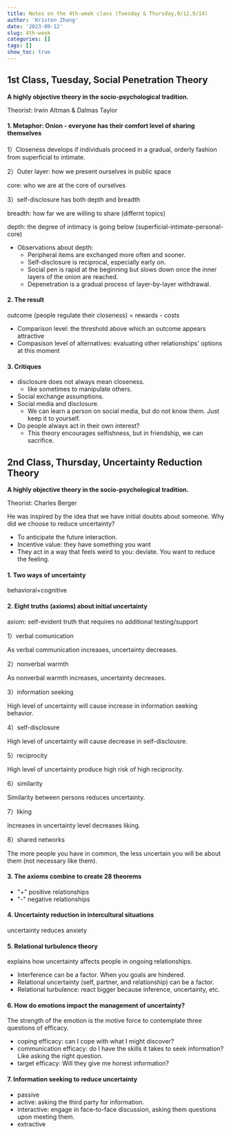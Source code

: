 ```yaml
---
title: Notes on the 4th-week class (Tuesday & Thursday,9/12,9/14)
author: 'Kristen Zhang'
date: '2023-09-12'
slug: 4th-week
categories: []
tags: []
show_toc: true
---
```


## 1st Class, Tuesday, Social Penetration Theory

**A highly objective theory in the socio-psychological tradition.**

Theorist: Irwin Altman & Dalmas Taylor

#### 1. Metaphor: Onion - everyone has their comfort level of sharing themselves

1）Closeness develops if individuals proceed in a gradual, orderly fashion from superficial to intimate.

2）Outer layer: how we present ourselves in public space

core: who we are at the core of ourselves

3）self-disclosure has both depth and breadth

breadth: how far we are willing to share (differnt topics)

depth: the degree of intimacy is going below (superficial-intimate-personal-core)

- Observations about depth:
  - Peripheral items are exchanged more often and sooner.
  - Self-disclosure is reciprocal, especially early on.
  - Social pen is rapid at the beginning but slows down once the inner layers of the onion are reached.
  - Depenetration is a gradual process of layer-by-layer withdrawal.

#### 2. The result

outcome (people regulate their closeness) = rewards - costs

- Comparison level: the threshold above which an outcome appears attractive
- Compasison level of alternatives: evaluating other relationships' options at this moment

#### 3. Critiques

- disclosure does not always mean closeness.
  - like sometimes to manipulate others.
- Social exchange assumptions.
- Social media and disclosure.
  - We can learn a person on social media, but do not know them. Just keep it to yourself.
- Do people always act in their own interest?
  - This theory encourages selfishness, but in friendship, we can sacrifice.

## 2nd Class, Thursday, Uncertainty Reduction Theory

**A highly objective theory in the socio-psychological tradition.**

Theorist: Charles Berger

He was inspired by the idea that we have initial doubts about someone. Why did we choose to reduce uncertainty?

- To anticipate the future interaction.
- Incentive value: they have something you want
- They act in a way that feels weird to you: deviate. You want to reduce the feeling.

#### 1. Two ways of uncertainty

behavioral+cognitive

#### 2. Eight truths (axioms) about initial uncertainty

axiom: self-evident truth that requires no additional testing/support

1）verbal comunication 

As verbal communication increases, uncertainty decreases.

2）nonverbal warmth

As nonverbal warmth increases, uncertainty decreases.

3）information seeking

High level of uncertainty will cause increase in information seeking behavior.

4）self-disclosure

High level of uncertainty will cause decrease in self-disclousre.

5）reciprocity

High level of uncertainty produce high risk of high reciprocity.

6）similarity

Similarity between persons reduces uncertainty.

7）liking

Increases in uncertainty level decreases liking.

8）shared networks

The more people you have in common, the less uncertain you will be about them (not necessary like them).

#### 3. The axioms combine to create 28 theorems

- "+" positive relationships
- "-" negative relationships

#### 4. Uncertainty reduction in intercultural situations

uncertainty reduces anxiety

#### 5. Relational turbulence theory

explains how uncertainty affects people in ongoing relationships.

- Interference can be a factor. When you goals are hindered.
- Relational uncertainty (self, partner, and relationship) can be a factor.
- Relational turbulence: react bigger because inference, uncertainty, etc.

#### 6. How do emotions impact the management of uncertainty?

The strength of the emotion is the motive force to contemplate three questions of efficacy.

- coping efficacy: can I cope with what I might discover?
- communication efficacy: do I have the skills it takes to seek information? Like asking the right question.
- target efficacy: Will they give me honest information?

#### 7. Information seeking to reduce uncertainty

- passive
- active: asking the third party for information.
- interactive: engage in face-to-face discussion, asking them questions upon meeting them.
- extractive





